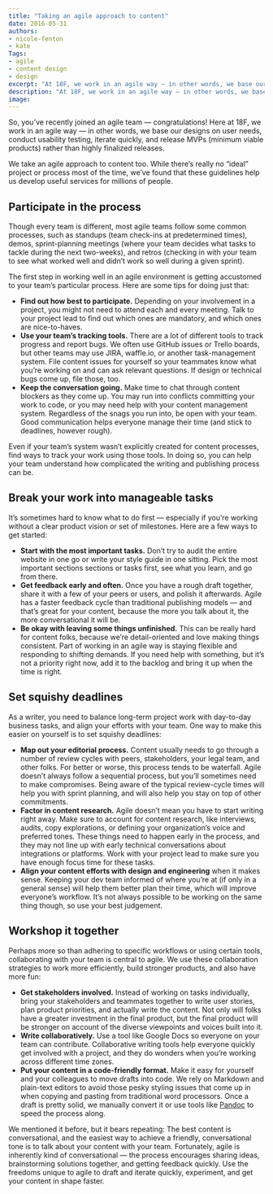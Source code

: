 ```yaml
---
title: "Taking an agile approach to content"
date: 2016-05-31
authors:
- nicole-fenton
- kate
Tags:
- agile
- content design
- design
excerpt: "At 18F, we work in an agile way — in other words, we base our designs on user needs, conduct usability testing, iterate quickly, and release MVPs (minimum viable products) rather than highly finalized releases. We take an agile approach to content too."
description: "At 18F, we work in an agile way — in other words, we base our designs on user needs, conduct usability testing, iterate quickly, and release MVPs (minimum viable products) rather than highly finalized releases. We take an agile approach to content too."
image:
---
```


So, you’ve recently joined an agile team — congratulations! Here at 18F,
we work in an agile way — in other words, we base our designs on user
needs, conduct usability testing, iterate quickly, and release MVPs
(minimum viable products) rather than highly finalized releases.

We take an agile approach to content too. While there’s really no
“ideal” project or process most of the time, we’ve found that these
guidelines help us develop useful services for millions of people.

Participate in the process
--------------------------

Though every team is different, most agile teams follow some common
processes, such as standups (team check-ins at predetermined times),
demos, sprint-planning meetings (where your team decides what tasks to
tackle during the next two-weeks), and retros (checking in with your
team to see what worked well and didn’t work so well during a given
sprint).

The first step in working well in an agile environment is getting
accustomed to your team’s particular process. Here are some tips for
doing just that:

-   **Find out how best to participate.** Depending on your involvement in a project, you might not need to attend each and every meeting. Talk to your project lead to find out which ones are mandatory, and which ones are nice-to-haves.
-   **Use your team’s tracking tools.** There are a lot of different tools to track progress and report bugs. We often use GitHub issues or Trello boards, but other teams may use JIRA, waffle.io, or another task-management system. File content issues for yourself so your teammates know what you’re working on and can ask relevant questions. If design or technical bugs come up, file those, too.
-   **Keep the conversation going.** Make time to chat through content blockers as they come up. You may run into conflicts committing your work to code, or you may need help with your content management system. Regardless of the snags you run into, be open with your team. Good communication helps everyone manage their time (and stick to deadlines, however rough).

Even if your team’s system wasn’t explicitly created for content
processes, find ways to track your work using those tools. In doing so,
you can help your team understand how complicated the writing and
publishing process can be.

Break your work into manageable tasks
-------------------------------------

It’s sometimes hard to know what to do first — especially if you’re
working without a clear product vision or set of milestones. Here are a
few ways to get started:

-   **Start with the most important tasks.** Don’t try to audit the entire website in one go or write your style guide in one sitting. Pick the most important sections sections or tasks first, see what you learn, and go from there.
-   **Get feedback early and often.** Once you have a rough draft together, share it with a few of your peers or users, and polish it afterwards. Agile has a faster feedback cycle than traditional publishing models — and that’s great for your content, because the more you talk about it, the more conversational it will be.
-   **Be okay with leaving some things unfinished.** This can be really hard for content folks, because we’re detail-oriented and love making things consistent. Part of working in an agile way is staying flexible and responding to shifting demands. If you need help with something, but it’s not a priority right now, add it to the backlog and bring it up when the time is right.

Set squishy deadlines
---------------------

As a writer, you need to balance long-term project work with day-to-day
business tasks, and align your efforts with your team. One way to make
this easier on yourself is to set squishy deadlines:

-   **Map out your editorial process.** Content usually needs to go through a number of review cycles with peers, stakeholders, your legal team, and other folks. For better or worse, this process tends to be waterfall. Agile doesn’t always follow a sequential process, but you’ll sometimes need to make compromises. Being aware of the typical review-cycle times will help you with sprint planning, and will also help you stay on top of other commitments.
-   **Factor in content research.** Agile doesn’t mean you have to start writing right away. Make sure to account for content research, like interviews, audits, copy explorations, or defining your organization’s voice and preferred tones. These things need to happen early in the process, and they may not line up with early technical conversations about integrations or platforms. Work with your project lead to make sure you have enough focus time for these tasks.
-   **Align your content efforts with design and engineering** when it makes sense. Keeping your dev team informed of where you’re at (if only in a general sense) will help them better plan their time, which will improve everyone’s workflow. It’s not always possible to be working on the same thing though, so use your best judgement.

Workshop it together
--------------------

Perhaps more so than adhering to specific workflows or using certain
tools, collaborating with your team is central to agile. We use these
collaboration strategies to work more efficiently, build stronger
products, and also have more fun:

-   **Get stakeholders involved.** Instead of working on tasks individually, bring your stakeholders and teammates together to write user stories, plan product priorities, and actually write the content. Not only will folks have a greater investment in the final product, but the final product will be stronger on account of the diverse viewpoints and voices built into it.
-   **Write collaboratively.** Use a tool like Google Docs so everyone on your team can contribute. Collaborative writing tools help everyone quickly get involved with a project, and they do wonders when you’re working across different time zones.
-   **Put your content in a code-friendly format.** Make it easy for yourself and your colleagues to move drafts into code. We rely on Markdown and plain-text editors to avoid those pesky styling issues that come up in when copying and pasting from traditional word processors. Once a draft is pretty solid, we manually convert it or use tools like [Pandoc](http://pandoc.org/) to speed the process along.

We mentioned it before, but it bears repeating: The best content is
conversational, and the easiest way to achieve a friendly,
conversational tone is to talk about your content with your team.
Fortunately, agile is inherently kind of conversational — the process
encourages sharing ideas, brainstorming solutions together, and getting
feedback quickly. Use the freedoms unique to agile to draft and iterate
quickly, experiment, and get your content in shape faster.
